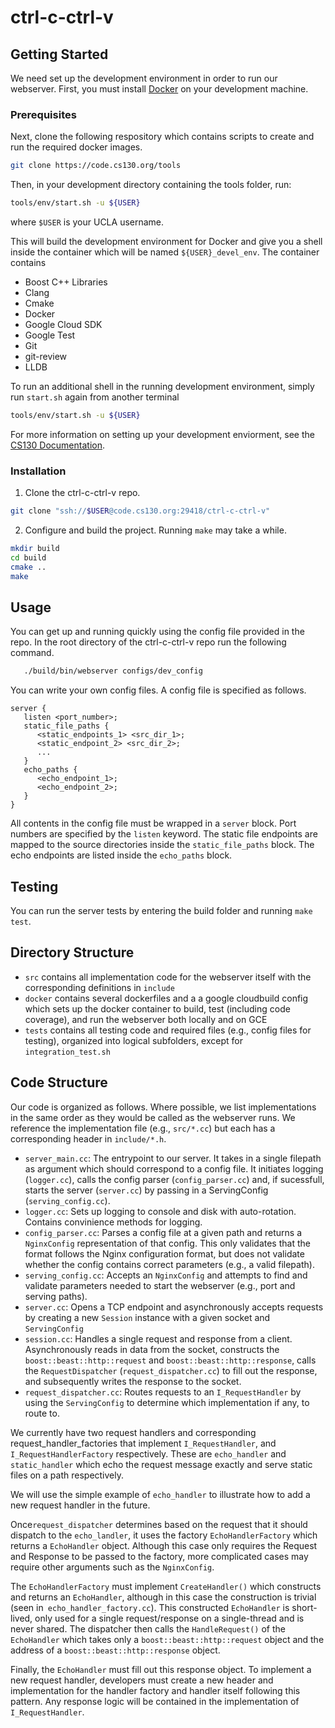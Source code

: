 # ctrl-c-ctrl-v

## Getting Started

We need set up the development environment in order to run our webserver. First, you must install [Docker](https://docs.docker.com/get-docker/) on your development machine.

### Prerequisites

Next, clone the following respository which contains scripts to create and run the required docker images.

```sh
git clone https://code.cs130.org/tools
```

Then, in your development directory containing the tools folder, run:

```sh
tools/env/start.sh -u ${USER}
```

where `$USER` is your UCLA username.

This will build the development environment for Docker and give you a shell inside the container which will be named `${USER}_devel_env`.
The container contains
<ul>
<li> Boost C++ Libraries </li>
<li> Clang </li>
<li> Cmake </li>
<li> Docker </li>
<li> Google Cloud SDK </li>
<li> Google Test </li>
<li> Git </li>
<li> git-review </li>
<li> LLDB </li>
</ul>

To run an additional shell in the running development environment, simply run `start.sh` again from another terminal
```sh
tools/env/start.sh -u ${USER}
```

For more information on setting up your development enviorment, see the [CS130 Documentation](https://www.cs130.org/guides/development/).

### Installation

1. Clone the ctrl-c-ctrl-v repo.
```sh
git clone "ssh://$USER@code.cs130.org:29418/ctrl-c-ctrl-v"
```

2. Configure and build the project. Running `make` may take a while.
```sh
mkdir build
cd build
cmake ..
make
```

## Usage

You can get up and running quickly using the config file provided in the repo.
In the root directory of the ctrl-c-ctrl-v repo run the following command.
```sh
   ./build/bin/webserver configs/dev_config
```
You can write your own config files.
A config file is specified as follows.
```
server {
   listen <port_number>;
   static_file_paths {
      <static_endpoints_1> <src_dir_1>;
      <static_endpoint_2> <src_dir_2>;
      ...
   }
   echo_paths {
      <echo_endpoint_1>;
      <echo_endpoint_2>;
   }
}
```
All contents in the config file must be wrapped in a `server` block.
Port numbers are specified by the `listen` keyword.
The static file endpoints are mapped to the source directories inside the `static_file_paths` block.
The echo endpoints are listed inside the `echo_paths` block.

## Testing
You can run the server tests by entering the build folder and running  `make test`.

## Directory Structure

- `src` contains all implementation code for the webserver itself with the corresponding definitions in `include`
- `docker` contains several dockerfiles and a a google cloudbuild config which sets up the docker container to build, test (including code coverage), and run the webserver both locally and on GCE
- `tests` contains all testing code and required files (e.g., config files for testing), organized into logical subfolders, except for `integration_test.sh`

## Code Structure

Our code is organized as follows. Where possible, we list implementations in the same order as they would be called as the webserver runs. We reference the implementation file (e.g., `src/*.cc`) but each has a corresponding header in `include/*.h`.

- `server_main.cc`: The entrypoint to our server. It takes in a single filepath as argument which should correspond to a config file. It initiates logging (`logger.cc`), calls the config parser (`config_parser.cc`) and, if sucessfull, starts the server (`server.cc`) by passing in a ServingConfig (`serving_config.cc`).
- `logger.cc`: Sets up logging to console and disk with auto-rotation. Contains convinience methods for logging.
- `config_parser.cc`: Parses a config file at a given path and returns a `NginxConfig` representation of that config. This only validates that the format follows the Nginx configuration format, but does not validate whether the config contains correct parameters (e.g., a valid filepath).
- `serving_config.cc`: Accepts an `NginxConfig` and attempts to find and validate parameters needed to start the webserver (e.g., port and serving paths). 
- `server.cc`: Opens a TCP endpoint and asynchronously accepts requests by creating a new `Session` instance with a given socket and `ServingConfig`
- `session.cc`: Handles a single request and response from a client. Asynchronously reads in data from the socket, constructs the `boost::beast::http::request` and `boost::beast::http::response`, calls the `RequestDispatcher` (`request_dispatcher.cc`) to fill out the response, and subsequently writes the response to the socket.
- `request_dispatcher.cc`: Routes requests to an `I_RequestHandler` by using the `ServingConfig` to determine which implementation if any, to route to.

We currently have two request handlers and corresponding request_handler_factories that implement `I_RequestHandler`, and `I_RequestHandlerFactory` respectively. These are `echo_handler` and `static_handler` which echo the request message exactly and serve static files on a path respectively.

We will use the simple example of `echo_handler` to illustrate how to add a new request handler in the future.

Once`request_dispatcher` determines based on the request that it should dispatch to the `echo_landler`, it uses the factory `EchoHandlerFactory` which returns a `EchoHandler` object. Although this case only requires the Request and Response to be passed to the factory, more complicated cases may require other arguments such as the `NginxConfig`.

The `EchoHandlerFactory` must implement `CreateHandler()` which constructs and returns an `EchoHandler`, although in this case the construction is trivial (seen in` echo_handler_factory.cc`). This constructed `EchoHandler` is short-lived, only used for a single request/response on a single-thread and is never shared. The dispatcher then calls the `HandleRequest()` of the `EchoHandler` which takes only a `boost::beast::http::request` object and the address of a `boost::beast::http::response` object.

Finally, the `EchoHandler` must fill out this response object. To implement a new request handler, developers must create a new header and implementation for the handler factory and handler itself following this pattern. Any response logic will be contained in the implementation of `I_RequestHandler`.